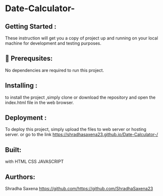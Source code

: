 # Date-Calculator-
## Getting Started : 
These instruction will get you a copy of project up and running on your local machine for development and testing purposes.

 ## :link:  Prerequsites:
No dependencies are required to run this project.

## Installing :
to install the project ,simply clone or download the repository and open the index.html file in the web browser.

## Deployment :
To deploy this project, simply upload the files to web server or hosting server. or go to the link  https://shradhasaxena23.github.io/Date-Calculator-/

## Built: 
with HTML CSS JAVASCRIPT

## Aurthors:
Shradha Saxena https://github.com/https://github.com/ShradhaSaxena23
